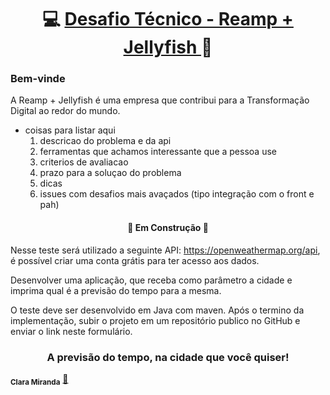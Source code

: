 <h1 align="center">
     💻 <a href="https://www.reamp.com.br/" alt=""> Desafio Técnico - Reamp + Jellyfish </a> 🎲
</h1>

<h3>Bem-vinde</h3>
<p>
     A Reamp + Jellyfish é uma empresa que contribui para a Transformação Digital ao redor do mundo.
</p>


- coisas para listar aqui
  1. descricao do problema e da api
  2. ferramentas que achamos interessante que a pessoa use
  3. criterios de avaliacao
  4. prazo para a soluçao do problema
  5. dicas
  6. issues com desafios mais avaçados (tipo integração com o front e pah)
  
</p>

<h4 align="center">
	🚧 Em Construção 🚧
</h4>
  
Nesse teste será utilizado a seguinte API: https://openweathermap.org/api, é possível criar uma conta grátis para ter acesso aos dados. 

Desenvolver uma aplicação, que receba como parâmetro a cidade e imprima qual é a previsão do tempo para a mesma. 

O teste deve ser desenvolvido em Java com maven.
Após o  termino da implementação, subir o projeto em um repositório publico no GitHub e enviar o link neste formulário.



<h3 align="center">
    A previsão do tempo, na cidade que você quiser!
</h3>
  
 <sub><b>Clara Miranda</b></sub></a> <a href="https://www.linkedin.com/in/cannamiranda/" title="Entusiasta">🚀</a>
